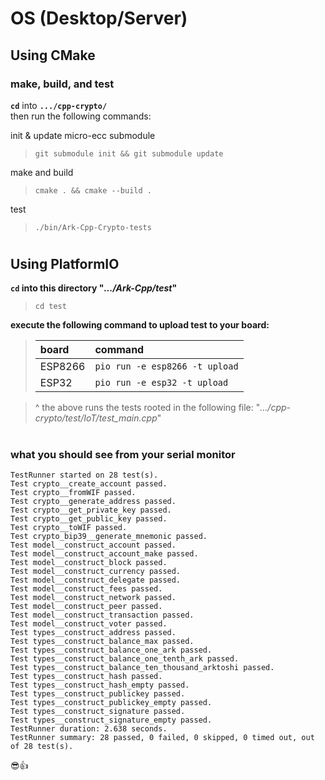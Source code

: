 

# OS (Desktop/Server)

## Using CMake

### make, build, and test
**`cd`** into **`.../cpp-crypto/`**  
then run the following commands:  

init & update micro-ecc submodule  
>`git submodule init && git submodule update`

make and build  
> `cmake . && cmake --build .`

test  
> `./bin/Ark-Cpp-Crypto-tests`

#

## Using PlatformIO

**`cd` into this directory "*.../Ark-Cpp/test*"**  
> ```cd test```

**execute the following command to upload test to your board:**  

>| board | command |
>|:-- |:-- |
>| ESP8266 | ```pio run -e esp8266 -t upload``` |
>| ESP32 | ```pio run -e esp32 -t upload``` |

> ^ the above runs the tests rooted in the following file:
> "*.../cpp-crypto/test/IoT/test_main.cpp*" 

#

### what you should see from your serial monitor

```
TestRunner started on 28 test(s).
Test crypto__create_account passed.
Test crypto__fromWIF passed.
Test crypto__generate_address passed.
Test crypto__get_private_key passed.
Test crypto__get_public_key passed.
Test crypto__toWIF passed.
Test crypto_bip39__generate_mnemonic passed.
Test model__construct_account passed.
Test model__construct_account_make passed.
Test model__construct_block passed.
Test model__construct_currency passed.
Test model__construct_delegate passed.
Test model__construct_fees passed.
Test model__construct_network passed.
Test model__construct_peer passed.
Test model__construct_transaction passed.
Test model__construct_voter passed.
Test types__construct_address passed.
Test types__construct_balance_max passed.
Test types__construct_balance_one_ark passed.
Test types__construct_balance_one_tenth_ark passed.
Test types__construct_balance_ten_thousand_arktoshi passed.
Test types__construct_hash passed.
Test types__construct_hash_empty passed.
Test types__construct_publickey passed.
Test types__construct_publickey_empty passed.
Test types__construct_signature passed.
Test types__construct_signature_empty passed.
TestRunner duration: 2.638 seconds.
TestRunner summary: 28 passed, 0 failed, 0 skipped, 0 timed out, out of 28 test(s).
```
😎👍
